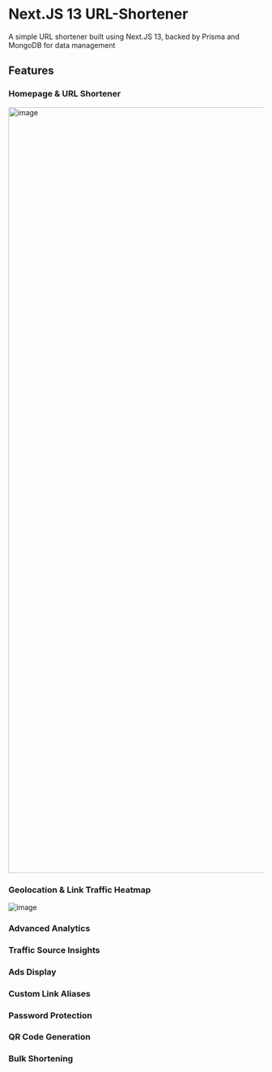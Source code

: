 # Next.JS 13 URL-Shortener

A simple URL shortener built using Next.JS 13, backed by Prisma and MongoDB for data management

## Features

### Homepage & URL Shortener
<img width="1511" alt="image" src="https://github.com/jll38/url-shortener/assets/97925400/599efc38-1409-463e-b71f-375d390d6ebb">

### Geolocation & Link Traffic Heatmap
![image](https://github.com/jll38/url-shortener/assets/97925400/f31de84d-818e-4d05-bfbd-094a4dbd9c05)


### Advanced Analytics
### Traffic Source Insights
### Ads Display
### Custom Link Aliases
### Password Protection
### QR Code Generation
### Bulk Shortening
